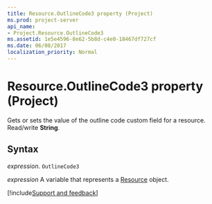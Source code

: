 ```yaml
---
title: Resource.OutlineCode3 property (Project)
ms.prod: project-server
api_name:
- Project.Resource.OutlineCode3
ms.assetid: 1e5e4596-8e62-5b8d-c4e0-18467df727cf
ms.date: 06/08/2017
localization_priority: Normal
---
```



# Resource.OutlineCode3 property (Project)

 Gets or sets the value of the outline code custom field for a resource. Read/write **String**.


## Syntax

_expression_. `OutlineCode3`

_expression_ A variable that represents a [Resource](./Project.Resource.md) object.

[!include[Support and feedback](~/includes/feedback-boilerplate.md)]